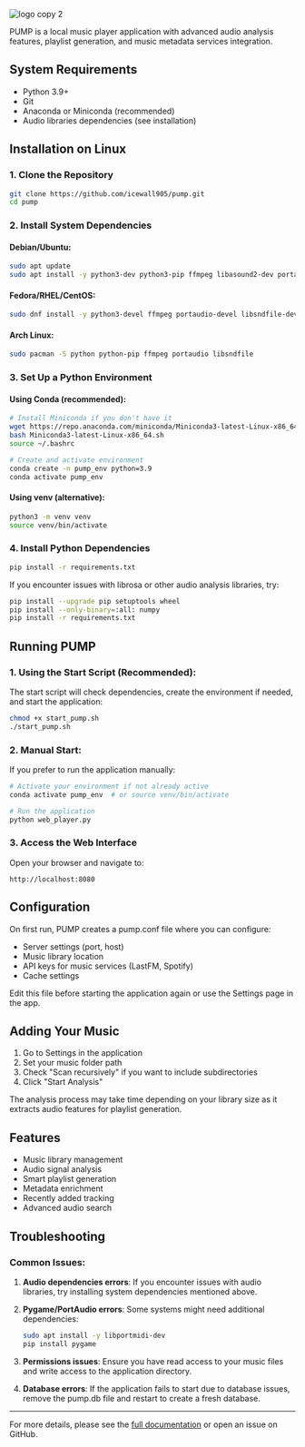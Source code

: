 
![logo copy 2](https://github.com/user-attachments/assets/d531b729-c97b-4de2-92e5-f631f4630227)

PUMP is a local music player application with advanced audio analysis features, playlist generation, and music metadata services integration.

## System Requirements

- Python 3.9+
- Git
- Anaconda or Miniconda (recommended)
- Audio libraries dependencies (see installation)

## Installation on Linux

### 1. Clone the Repository

```bash
git clone https://github.com/icewall905/pump.git
cd pump
```

### 2. Install System Dependencies

#### Debian/Ubuntu:

```bash
sudo apt update
sudo apt install -y python3-dev python3-pip ffmpeg libasound2-dev portaudio19-dev libportaudio2 libportaudiocpp0 libsndfile1-dev
```

#### Fedora/RHEL/CentOS:

```bash
sudo dnf install -y python3-devel ffmpeg portaudio-devel libsndfile-devel
```

#### Arch Linux:

```bash
sudo pacman -S python python-pip ffmpeg portaudio libsndfile
```

### 3. Set Up a Python Environment

#### Using Conda (recommended):

```bash
# Install Miniconda if you don't have it
wget https://repo.anaconda.com/miniconda/Miniconda3-latest-Linux-x86_64.sh
bash Miniconda3-latest-Linux-x86_64.sh
source ~/.bashrc

# Create and activate environment
conda create -n pump_env python=3.9
conda activate pump_env
```

#### Using venv (alternative):

```bash
python3 -m venv venv
source venv/bin/activate
```

### 4. Install Python Dependencies

```bash
pip install -r requirements.txt
```

If you encounter issues with librosa or other audio analysis libraries, try:

```bash
pip install --upgrade pip setuptools wheel
pip install --only-binary=:all: numpy
pip install -r requirements.txt
```

## Running PUMP

### 1. Using the Start Script (Recommended):

The start script will check dependencies, create the environment if needed, and start the application:

```bash
chmod +x start_pump.sh
./start_pump.sh
```

### 2. Manual Start:

If you prefer to run the application manually:

```bash
# Activate your environment if not already active
conda activate pump_env  # or source venv/bin/activate

# Run the application
python web_player.py
```

### 3. Access the Web Interface

Open your browser and navigate to:
```
http://localhost:8080
```

## Configuration

On first run, PUMP creates a pump.conf file where you can configure:

- Server settings (port, host)
- Music library location
- API keys for music services (LastFM, Spotify)
- Cache settings

Edit this file before starting the application again or use the Settings page in the app.

## Adding Your Music

1. Go to Settings in the application
2. Set your music folder path
3. Check "Scan recursively" if you want to include subdirectories
4. Click "Start Analysis"

The analysis process may take time depending on your library size as it extracts audio features for playlist generation.

## Features

- Music library management
- Audio signal analysis
- Smart playlist generation
- Metadata enrichment
- Recently added tracking
- Advanced audio search

## Troubleshooting

### Common Issues:

1. **Audio dependencies errors**: If you encounter issues with audio libraries, try installing system dependencies mentioned above.

2. **Pygame/PortAudio errors**: Some systems might need additional dependencies:
   ```bash
   sudo apt install -y libportmidi-dev
   pip install pygame
   ```

3. **Permissions issues**: Ensure you have read access to your music files and write access to the application directory.

4. **Database errors**: If the application fails to start due to database issues, remove the pump.db file and restart to create a fresh database.

---

For more details, please see the [full documentation](https://github.com/icewall905/pump/wiki) or open an issue on GitHub.
